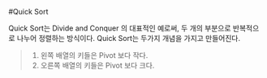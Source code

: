 #Quick Sort


<p>Quick Sort는 Divide and Conquer 의 대표적인 예로써, 두 개의 부분으로 반복적으로 나누어 정렬하는 방식이다. Quick Sort는 두가지 개념을 가지고 만들어진다.</p>

>1. 왼쪽 배열의 키들은 Pivot 보다 작다.
>2. 오른쪽 배열의 키들은 Pivot 보다 크다.
